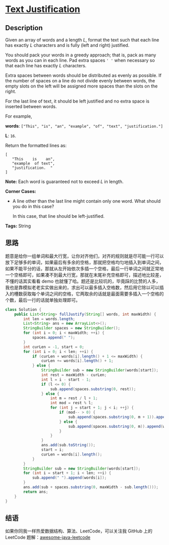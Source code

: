 # [Text Justification][title]

## Description

Given an array of words and a length *L*, format the text such that each line has exactly *L* characters and is fully (left and right) justified.

You should pack your words in a greedy approach; that is, pack as many words as you can in each line. Pad extra spaces `' '` when necessary so that each line has exactly *L* characters.

Extra spaces between words should be distributed as evenly as possible. If the number of spaces on a line do not divide evenly between words, the empty slots on the left will be assigned more spaces than the slots on the right.

For the last line of text, it should be left justified and no extra space is inserted between words.

For example,

**words**: `["This", "is", "an", "example", "of", "text", "justification."]`

**L**: `16`.

Return the formatted lines as:

```
[
   "This    is    an",
   "example  of text",
   "justification.  "
]

```

**Note:** Each word is guaranteed not to exceed *L* in length.

**Corner Cases:**

- A line other than the last line might contain only one word. What should you do in this case?

  In this case, that line should be left-justified.

**Tags:** String


## 思路

题意是给你一组单词和最大行宽，让你对齐他们，对齐的规则就是尽可能一行可以放下足够多的单词，如果最后有多余的空格，那就把空格均匀地插入到单词之间，如果不能平分的话，那就从左开始依次多插一个空格，最后一行单词之间就正常地一个空格即可，如果凑不到最大行宽，那就在末尾补充空格即可，描述地比较差，不懂的话其实看看 demo 也就懂了哈。题还是比较坑的，毕竟踩的比赞的人多，我也是靠模拟老老实实做出来的，求出可以最多插入空格数，然后用它除以可以插入的槽数获取每个单词之间的空格，它两取余的话就是最面需要多插入一个空格的个数，最后一行的话就单独处理即可。

```java
class Solution {
    public List<String> fullJustify(String[] words, int maxWidth) {
        int len = words.length;
        List<String> ans = new ArrayList<>();
        StringBuilder spaces = new StringBuilder();
        for (int i = 0; i < maxWidth; ++i) {
            spaces.append(" ");
        }
        int curLen = -1, start = 0;
        for (int i = 0; i < len; ++i) {
            if (curLen + words[i].length() + 1 <= maxWidth) {
                curLen += words[i].length() + 1;
            } else {
                StringBuilder sub = new StringBuilder(words[start]);
                int rest = maxWidth - curLen;
                int l = i - start - 1;
                if (l <= 0) {
                    sub.append(spaces.substring(0, rest));
                } else {
                    int m = rest / l + 1;
                    int mod = rest % l;
                    for (int j = start + 1; j < i; ++j) {
                        if (mod-- > 0) {
                            sub.append(spaces.substring(0, m + 1)).append(words[j]);
                        } else {
                            sub.append(spaces.substring(0, m)).append(words[j]);
                        }
                    }
                }
                ans.add(sub.toString());
                start = i;
                curLen = words[i].length();
            }
        }
        StringBuilder sub = new StringBuilder(words[start]);
        for (int i = start + 1; i < len; ++i) {
            sub.append(" ").append(words[i]);
        }
        ans.add(sub + spaces.substring(0, maxWidth - sub.length()));
        return ans;
    }
}
```


## 结语

如果你同我一样热爱数据结构、算法、LeetCode，可以关注我 GitHub 上的 LeetCode 题解：[awesome-java-leetcode][ajl]



[title]: https://leetcode.com/problems/text-justification
[ajl]: https://github.com/Blankj/awesome-java-leetcode
